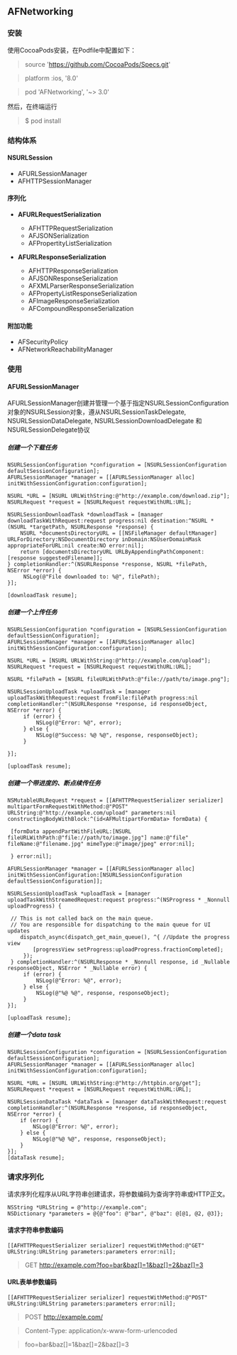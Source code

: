 ## AFNetworking
### 安装
使用CocoaPods安装，在Podfile中配置如下：
> source 'https://github.com/CocoaPods/Specs.git'

> platform :ios, '8.0'

> pod 'AFNetworking', '~> 3.0'

然后，在终端运行
> $ pod install

### 结构体系

#### NSURLSession
* AFURLSessionManager
* AFHTTPSessionManager

#### 序列化
* **AFURLRequestSerialization**
	* AFHTTPRequestSerialization
	* AFJSONSerialization
	* AFPropertityListSerialization
	
	
* **AFURLResponseSerialization**
	* AFHTTPResponseSerialization
	* AFJSONResponseSerialization
	* AFXMLParserResponseSerialization
	* AFPropertyListResponseSerialization
	* AFImageResponseSerialization
	* AFCompoundResponseSerialization
	
#### 附加功能
* AFSecurityPolicy
* AFNetworkReachabilityManager

### 使用
#### AFURLSessionManager
AFURLSessionManager创建并管理一个基于指定NSURLSessionConfiguration对象的NSURLSession对象，遵从NSURLSessionTaskDelegate, NSURLSessionDataDelegate, NSURLSessionDownloadDelegate 和NSURLSessionDelegate协议

##### 创建一个下载任务

```
NSURLSessionConfiguration *configuration = [NSURLSessionConfiguration defaultSessionConfiguration];
AFURLSessionManager *manager = [[AFURLSessionManager alloc] initWithSessionConfiguration:configuration];

NSURL *URL = [NSURL URLWithString:@"http://example.com/download.zip"];
NSURLRequest *request = [NSURLRequest requestWithURL:URL];

NSURLSessionDownloadTask *downloadTask = [manager downloadTaskWithRequest:request progress:nil destination:^NSURL *(NSURL *targetPath, NSURLResponse *response) {
	NSURL *documentsDirectoryURL = [[NSFileManager defaultManager] URLForDirectory:NSDocumentDirectory inDomain:NSUserDomainMask appropriateForURL:nil create:NO error:nil];
	return [documentsDirectoryURL URLByAppendingPathComponent:[response suggestedFilename]];
} completionHandler:^(NSURLResponse *response, NSURL *filePath, NSError *error) {
	 NSLog(@"File downloaded to: %@", filePath);
}];

[downloadTask resume];

```

##### 创建一个上传任务

```
NSURLSessionConfiguration *configuration = [NSURLSessionConfiguration defaultSessionConfiguration];
AFURLSessionManager *manager = [[AFURLSessionManager alloc] initWithSessionConfiguration:configuration];

NSURL *URL = [NSURL URLWithString:@"http://example.com/upload"];
NSURLRequest *request = [NSURLRequest requestWithURL:URL];

NSURL *filePath = [NSURL fileURLWithPath:@"file://path/to/image.png"];

NSURLSessionUploadTask *uploadTask = [manager uploadTaskWithRequest:request fromFile:filePath progress:nil completionHandler:^(NSURLResponse *response, id responseObject, NSError *error) {
	 if (error) {
		 NSLog(@"Error: %@", error);
	 } else {
		 NSLog(@"Success: %@ %@", response, responseObject);
	 }

}];

[uploadTask resume];

```

##### 创建一个带进度的、断点续传任务

```
NSMutableURLRequest *request = [[AFHTTPRequestSerializer serializer] multipartFormRequestWithMethod:@"POST" URLString:@"http://example.com/upload" parameters:nil constructingBodyWithBlock:^(id<AFMultipartFormData> formData) {

 [formData appendPartWithFileURL:[NSURL fileURLWithPath:@"file://path/to/image.jpg"] name:@"file" fileName:@"filename.jpg" mimeType:@"image/jpeg" error:nil];

 } error:nil];

AFURLSessionManager *manager = [[AFURLSessionManager alloc] initWithSessionConfiguration:[NSURLSessionConfiguration defaultSessionConfiguration]];

NSURLSessionUploadTask *uploadTask = [manager uploadTaskWithStreamedRequest:request progress:^(NSProgress * _Nonnull uploadProgress) {

 // This is not called back on the main queue.
 // You are responsible for dispatching to the main queue for UI updates
	dispatch_async(dispatch_get_main_queue(), ^{ //Update the progress view	
		[progressView setProgress:uploadProgress.fractionCompleted];
	 });
 } completionHandler:^(NSURLResponse * _Nonnull response, id _Nullable responseObject, NSError * _Nullable error) {
	 if (error) {
		 NSLog(@"Error: %@", error);
	 } else {
		 NSLog(@"%@ %@", response, responseObject);
	 }
}];

[uploadTask resume];

```

##### 创建一个data task

```
NSURLSessionConfiguration *configuration = [NSURLSessionConfiguration defaultSessionConfiguration];
AFURLSessionManager *manager = [[AFURLSessionManager alloc] initWithSessionConfiguration:configuration];

NSURL *URL = [NSURL URLWithString:@"http://httpbin.org/get"];
NSURLRequest *request = [NSURLRequest requestWithURL:URL];

NSURLSessionDataTask *dataTask = [manager dataTaskWithRequest:request completionHandler:^(NSURLResponse *response, id responseObject, NSError *error) {
    if (error) {
        NSLog(@"Error: %@", error);
    } else {
        NSLog(@"%@ %@", response, responseObject);
    }
}];
[dataTask resume];
```
### 请求序列化

请求序列化程序从URL字符串创建请求，将参数编码为查询字符串或HTTP正文。
```
NSString *URLString = @"http://example.com";
NSDictionary *parameters = @{@"foo": @"bar", @"baz": @[@1, @2, @3]};
```

#### 请求字符串参数编码
```
[[AFHTTPRequestSerializer serializer] requestWithMethod:@"GET" URLString:URLString parameters:parameters error:nil];
```
> GET http://example.com?foo=bar&baz[]=1&baz[]=2&baz[]=3

#### URL表单参数编码
```
[[AFHTTPRequestSerializer serializer] requestWithMethod:@"POST" URLString:URLString parameters:parameters error:nil];
```
> POST http://example.com/

> Content-Type: application/x-www-form-urlencoded

> foo=bar&baz[]=1&baz[]=2&baz[]=3